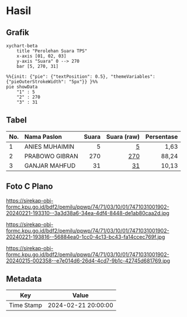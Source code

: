 # Hasil

## Grafik

```mermaid
xychart-beta
    title "Perolehan Suara TPS"
    x-axis [01, 02, 03]
    y-axis "Suara" 0 --> 270
    bar [5, 270, 31]
```

```mermaid
%%{init: {"pie": {"textPosition": 0.5}, "themeVariables": {"pieOuterStrokeWidth": "5px"}} }%%
pie showData
    "1" : 5
    "2" : 270
    "3" : 31
```

## Tabel

| No. | Nama Paslon    | Suara | Suara (raw) | Persentase |
|:--- |:-------------- | -----:| -----------:| ----------:|
| 1   | ANIES MUHAIMIN | 5     | [5][p-1]    | 1,63       |
| 2   | PRABOWO GIBRAN | 270   | [270][p-2]  | 88,24      |
| 3   | GANJAR MAHFUD  | 31    | [31][p-3]   | 10,13      |


[p-1]: https://github.com/gigit-pemilu/pemilu-2024-74-sulawesi-tenggara/blob/main/pilpres/hitung-suara/sub/74-sulawesi-tenggara/sub/71-kota-kendari/sub/03-baruga/sub/1001-baruga/sub/902-tps/sub/paslon-1.txt
[p-2]: https://github.com/gigit-pemilu/pemilu-2024-74-sulawesi-tenggara/blob/main/pilpres/hitung-suara/sub/74-sulawesi-tenggara/sub/71-kota-kendari/sub/03-baruga/sub/1001-baruga/sub/902-tps/sub/paslon-2.txt
[p-3]: https://github.com/gigit-pemilu/pemilu-2024-74-sulawesi-tenggara/blob/main/pilpres/hitung-suara/sub/74-sulawesi-tenggara/sub/71-kota-kendari/sub/03-baruga/sub/1001-baruga/sub/902-tps/sub/paslon-3.txt

## Foto C Plano

https://sirekap-obj-formc.kpu.go.id/bdf2/pemilu/ppwp/74/71/03/10/01/7471031001902-20240221-193310--3a3d38a6-34ea-4df4-8448-de1ab80caa2d.jpg

https://sirekap-obj-formc.kpu.go.id/bdf2/pemilu/ppwp/74/71/03/10/01/7471031001902-20240221-193816--56884ea0-1cc0-4c13-bc43-fa14ccec769f.jpg

https://sirekap-obj-formc.kpu.go.id/bdf2/pemilu/ppwp/74/71/03/10/01/7471031001902-20240215-002358--e7e014d6-26d4-4cd7-9b1c-42745d681769.jpg


## Metadata

| Key        | Value               |
| ---------- | ------------------- |
| Time Stamp | 2024-02-21 20:00:00 |




